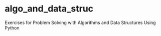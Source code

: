 # algo_and_data_struc
Exercises for Problem Solving with Algorithms and Data Structures Using Python
